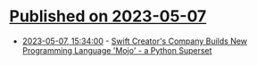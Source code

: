 # [Published on 2023-05-07](index.md)

* [2023-05-07, 15:34:00](https://developers.slashdot.org/story/23/05/07/0544230/swift-creators-company-builds-new-programming-language-mojo---a-python-superset?utm_source=rss1.0mainlinkanon&utm_medium=feed) - [Swift Creator's Company Builds New Programming Language 'Mojo' - a Python Superset](https://developers.slashdot.org/story/23/05/07/0544230/swift-creators-company-builds-new-programming-language-mojo---a-python-superset?utm_source=rss1.0mainlinkanon&utm_medium=feed)
